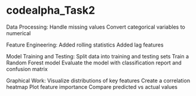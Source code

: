 # codealpha_Task2
Data Processing:
    Handle missing values
    Convert categorical variables to numerical
    
Feature Engineering:
    Added rolling statistics
    Added lag features
    
Model Training and Testing:
    Split data into training and testing sets
    Train a Random Forest model
    Evaluate the model with classification report and confusion matrix
    
Graphical Work:
     Visualize distributions of key features
     Create a correlation heatmap
     Plot feature importance
     Compare predicted vs actual values
